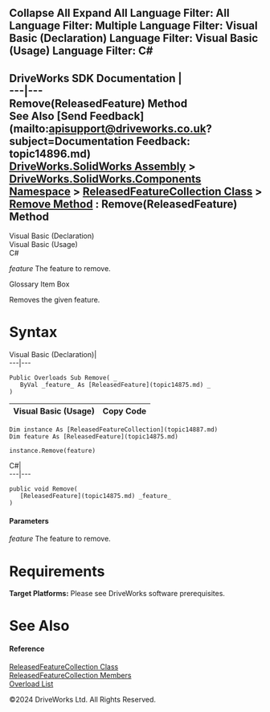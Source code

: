        

 Collapse All Expand All  Language Filter: All  Language Filter: Multiple  Language Filter: Visual Basic (Declaration) Language Filter: Visual Basic (Usage) Language Filter: C#  
---  
DriveWorks SDK Documentation  |   
---|---  
Remove(ReleasedFeature) Method   
See Also [Send Feedback](mailto:apisupport@driveworks.co.uk?subject=Documentation Feedback: topic14896.md)  
[DriveWorks.SolidWorks Assembly](topic13342.md) > [DriveWorks.SolidWorks.Components Namespace](topic13925.md) > [ReleasedFeatureCollection Class](topic14887.md) > [Remove Method](topic14895.md) : Remove(ReleasedFeature) Method  
---  
  
Visual Basic (Declaration)    
Visual Basic (Usage)    
C# 

_feature_
    The feature to remove.

Glossary Item Box

Removes the given feature. 

# Syntax

Visual Basic (Declaration)|   
---|---  
      
    
    Public Overloads Sub Remove( _
       ByVal _feature_ As [ReleasedFeature](topic14875.md) _
    )   
  
Visual Basic (Usage)| Copy Code  
---|---  
      
    
    Dim instance As [ReleasedFeatureCollection](topic14887.md)
    Dim feature As [ReleasedFeature](topic14875.md)
     
    instance.Remove(feature)  
  
C#|   
---|---  
      
    
    public void Remove( 
       [ReleasedFeature](topic14875.md) _feature_
    )  
  
#### Parameters

 _feature_
    The feature to remove.

# Requirements

**Target Platforms:** Please see DriveWorks software prerequisites.

# See Also

#### Reference

[ReleasedFeatureCollection Class](topic14887.md)   
[ReleasedFeatureCollection Members](topic14888.md)   
[Overload List](topic14895.md)

©2024 DriveWorks Ltd. All Rights Reserved.
